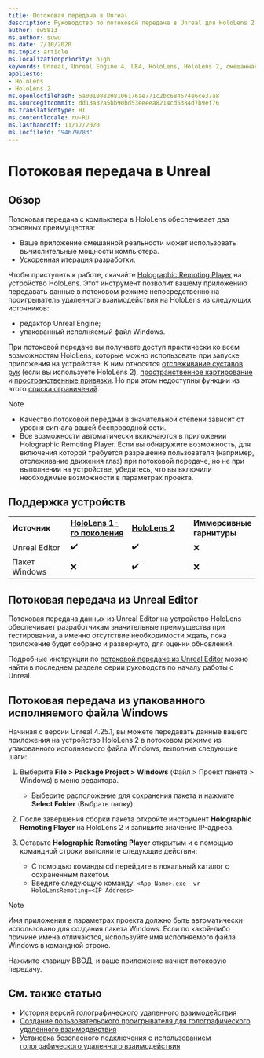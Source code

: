 ```yaml
---
title: Потоковая передача в Unreal
description: Руководство по потоковой передаче в Unreal для HoloLens 2
author: sw5813
ms.author: suwu
ms.date: 7/10/2020
ms.topic: article
ms.localizationpriority: high
keywords: Unreal, Unreal Engine 4, UE4, HoloLens, HoloLens 2, смешанная реальность, потоковая передача, компьютер, голографическое удаленное взаимодействие с приложением, проигрыватель для голографического удаленного взаимодействия, документация, гарнитура смешанной реальности, гарнитура Windows Mixed Reality, гарнитура виртуальной реальности
appliesto:
- HoloLens
- HoloLens 2
ms.openlocfilehash: 5a001088208106176ae771c2bc684674e6ce37a8
ms.sourcegitcommit: dd13a32a5bb90bd53eeeea8214cd5384d7b9ef76
ms.translationtype: HT
ms.contentlocale: ru-RU
ms.lasthandoff: 11/17/2020
ms.locfileid: "94679783"
---
```

# <a name="streaming-in-unreal"></a>Потоковая передача в Unreal

## <a name="overview"></a>Обзор
Потоковая передача с компьютера в HoloLens обеспечивает два основных преимущества: 
* Ваше приложение смешанной реальности может использовать вычислительные мощности компьютера. 
* Ускоренная итерация разработки. 

Чтобы приступить к работе, скачайте [Holographic Remoting Player](../platform-capabilities-and-apis/holographic-remoting-player.md) на устройство HoloLens. Этот инструмент позволит вашему приложению передавать данные в потоковом режиме непосредственно на проигрыватель удаленного взаимодействия на HoloLens из следующих источников:

* редактор Unreal Engine;
* упакованный исполняемый файл Windows. 

При потоковой передаче вы получаете доступ практически ко всем возможностям HoloLens, которые можно использовать при запуске приложения на устройстве. К ним относятся [отслеживание суставов рук](unreal-hand-tracking.md) (если вы используете HoloLens 2), [пространственное картирование](unreal-spatial-mapping.md) и [пространственные привязки](unreal-spatial-anchors.md). Но при этом недоступны функции из этого [списка ограничений](../platform-capabilities-and-apis/holographic-remoting-troubleshooting.md). 

> [!NOTE]
> * Качество потоковой передачи в значительной степени зависит от уровня сигнала вашей беспроводной сети.
> * Все возможности автоматически включаются в приложении Holographic Remoting Player. Если вы обнаружите возможность, для включения которой требуется разрешение пользователя (например, отслеживание движения глаз) при потоковой передаче, но не при выполнении на устройстве, убедитесь, что вы включили необходимые возможности в параметрах проекта.

## <a name="device-support"></a>Поддержка устройств

<table>
    <colgroup>
    <col width="33%" />
    <col width="33%" />
    <col width="33%" />
    </colgroup>
    <tr>
        <td><strong>Источник</strong></td>
        <td><a href="https://docs.microsoft.com/hololens/hololens1-hardware"><strong>HoloLens 1-го поколения</strong></a></td>
        <td><a href="https://www.microsoft.com/hololens/hardware"><strong>HoloLens 2</strong></a></td>
        <td><strong>Иммерсивные гарнитуры</strong></td>
    </tr>
     <tr>
        <td>Unreal Editor</td>
        <td>✔️</td>
        <td>✔️</td>
        <td>❌</td>
    </tr>
    <tr>
        <td>Пакет Windows</td>
        <td>❌</td>
        <td>✔️</td>
        <td>❌</td>
    </tr>

</table>

## <a name="streaming-from-the-unreal-editor"></a>Потоковая передача из Unreal Editor

Потоковая передача данных из Unreal Editor на устройство HoloLens обеспечивает разработчикам значительные преимущества при тестировании, а именно отсутствие необходимости ждать, пока приложение будет собрано и развернуто, для оценки обновлений.

Подробные инструкции по [потоковой передаче из Unreal Editor](tutorials/unreal-uxt-ch6.md#device-only-streaming) можно найти в последнем разделе серии руководств по началу работы с Unreal.

## <a name="streaming-from-a-packaged-windows-executable"></a>Потоковая передача из упакованного исполняемого файла Windows

Начиная с версии Unreal 4.25.1, вы можете передавать данные вашего приложения на устройство HoloLens 2 в потоковом режиме из упакованного исполняемого файла Windows, выполнив следующие шаги: 

1. Выберите **File > Package Project > Windows** (Файл > Проект пакета > Windows) в меню редактора. 
    * Выберите расположение для сохранения пакета и нажмите **Select Folder** (Выбрать папку).

2. После завершения сборки пакета откройте инструмент **Holographic Remoting Player** на HoloLens 2 и запишите значение IP-адреса. 
3. Оставьте **Holographic Remoting Player** открытым и с помощью командной строки выполните следующие действия: 
    * С помощью команды cd перейдите в локальный каталог с сохраненным пакетом.
    * Введите следующую команду: ```<App Name>.exe -vr -HoloLensRemoting=<IP Address>```

> [!NOTE]
> Имя приложения в параметрах проекта должно быть автоматически использовано для создания пакета Windows. Если по какой-либо причине имена отличаются, используйте имя исполняемого файла Windows в командной строке.

Нажмите клавишу ВВОД, и ваше приложение начнет потоковую передачу.

## <a name="see-also"></a>См. также статью
* [История версий голографического удаленного взаимодействия](../platform-capabilities-and-apis/holographic-remoting-version-history.md)
* [Создание пользовательского проигрывателя для голографического удаленного взаимодействия](../platform-capabilities-and-apis/holographic-remoting-create-player.md)
* [Установка безопасного подключения с использованием голографического удаленного взаимодействия](../platform-capabilities-and-apis/holographic-remoting-secure-connection.md)
